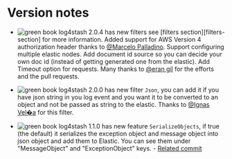 Version notes
=====================

* ![green book][green_book] log4stash 2.0.4 has new filters see [filters section][filters-section] for more information. Added support for AWS Version 4 authorization header thanks to [@Marcelo Palladino][mfpalladino]. Support configuring multiple elastic nodes. Add document id source so you can decide your own doc id (instead of getting generated one from the elastic). Add Timeout option for requests. Many thanks to [@eran gil][erangil] for the efforts and the pull requests.

* ![green book][green_book] log4stash 2.0.0 has new filter `Json`, you can add it if you have json string in you log event and you want it to be converted to an object and not be passed as string to the elastic. Thanks to [@Ignas Vel�a][ignasv] for this filter.

* ![green book][green_book] log4stash 1.1.0 has new feature `SerializeObjects`, if true (the default) it serializes the exception object and message object into json object and add them to Elastic. You can see them under "MessageObject" and "ExceptionObject" keys.  - [Related commit](https://github.com/urielha/log4stash/commit/560676de9b074be70e00f93566c543a846ba5c8e)


[green_book]:https://assets-cdn.github.com/images/icons/emoji/unicode/1f4d7.png

[ignasv]:https://github.com/ignasv
[erangil]:https://github.com/erangil2
[mfpalladino]:https://github.com/mfpalladino

